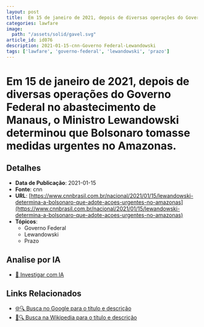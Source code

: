 ```yaml
---
layout: post
title:  Em 15 de janeiro de 2021, depois de diversas operações do Governo Federal no abastecimento de Manaus, o Ministro Lewandowski determinou que Bolsonaro tomasse medidas urgentes no Amazonas.
categories: lawfare
image: 
  path: "/assets/solid/gavel.svg"
article_id: id076
description: 2021-01-15-cnn-Governo Federal-Lewandowski
tags: ['lawfare', 'governo-federal', 'lewandowski', 'prazo']
---
```


# Em 15 de janeiro de 2021, depois de diversas operações do Governo Federal no abastecimento de Manaus, o Ministro Lewandowski determinou que Bolsonaro tomasse medidas urgentes no Amazonas.

## Detalhes
- **Data de Publicação**: 2021-01-15
- **Fonte**: cnn
- **URL**: [https://www.cnnbrasil.com.br/nacional/2021/01/15/lewandowski-determina-a-bolsonaro-que-adote-acoes-urgentes-no-amazonas](https://www.cnnbrasil.com.br/nacional/2021/01/15/lewandowski-determina-a-bolsonaro-que-adote-acoes-urgentes-no-amazonas)
- **Tópicos**:
  - Governo Federal
  - Lewandowski
  - Prazo

## Analise por IA
- [🤖 Investigar com IA](https://www.perplexity.ai/search?q=%22not%C3%ADcia%20artigo%20Brasil%22%20Em%2015%20de%20janeiro%20de%202021%2C%20depois%20de%20diversas%20opera%C3%A7%C3%B5es%20do%20Governo%20Federal%20no%20abastecimento%20de%20Manaus%2C%20o%20Ministro%20Lewandowski%20determinou%20que%20Bolsonaro%20tomasse%20medidas%20urgentes%20no%20Amazonas.%20cnn%202021-01-15)

## Links Relacionados
- [🌐🔍 Busca no Google para o título e descrição](https://www.google.com/search?q=%22not%C3%ADcia%20artigo%20Brasil%22%20Em%2015%20de%20janeiro%20de%202021%2C%20depois%20de%20diversas%20opera%C3%A7%C3%B5es%20do%20Governo%20Federal%20no%20abastecimento%20de%20Manaus%2C%20o%20Ministro%20Lewandowski%20determinou%20que%20Bolsonaro%20tomasse%20medidas%20urgentes%20no%20Amazonas.%20cnn%202021-01-15)
- [📖🔍 Busca na Wikipedia para o título e descrição](https://pt.wikipedia.org/w/index.php?search=%22not%C3%ADcia%20artigo%20Brasil%22%20Em%2015%20de%20janeiro%20de%202021%2C%20depois%20de%20diversas%20opera%C3%A7%C3%B5es%20do%20Governo%20Federal%20no%20abastecimento%20de%20Manaus%2C%20o%20Ministro%20Lewandowski%20determinou%20que%20Bolsonaro%20tomasse%20medidas%20urgentes%20no%20Amazonas.%20cnn%202021-01-15)

